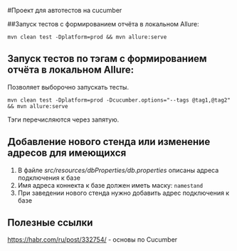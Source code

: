 #Проект для автотестов на cucumber

##Запуск тестов с формированием отчёта в локальном Allure:
```
mvn clean test -Dplatform=prod && mvn allure:serve
```
## Запуск тестов по тэгам с формированием отчёта в локальном Allure:
Позволяет выборочно запускать тесты.
```
mvn clean test -Dplatform=prod -Dcucumber.options="--tags @tag1,@tag2" && mvn allure:serve
```
Тэги перечисляются через запятую.<br/>

## Добавление нового стенда или изменение адресов для имеющихся

1. В файле *src/resources/dbProperties/db.properties* описаны адреса подключения к базе 
2. Имя адреса коннекта к базе должен иметь маску: ```namestand```
3. При заведении нового стенда нужно добавить адрес подключения к базе 
        
## Полезные ссылки
https://habr.com/ru/post/332754/ - основы по Cucumber


